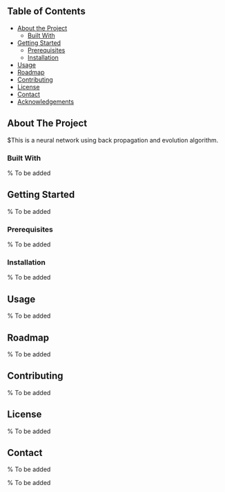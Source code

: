 <!--
repo name: NeuralNetwork
description: A neural network written in GO
github name:  Basileus1990
link: https://github.com/Basileus1990/NeuralNetwork
logo path: NOLOGO
email: pawelb021@gmail.com
-->

<!-- PROJECT SHIELDS -->
<!-- [![Contributors][contributors-shield]][contributors-url] -->
<!-- [![Forks][forks-shield]][forks-url] -->
<!-- [![Stargazers][stars-shield]][stars-url] -->
<!-- [![Issues][issues-shield]][issues-url] -->
<!-- [![MIT License][license-shield]][license-url] -->
<!-- [![LinkedIn][linkedin-shield]][linkedin-url] -->



<!-- PROJECT LOGO -->
<!-- NOLOGO -->

<!-- TABLE OF CONTENTS -->
## Table of Contents

* [About the Project](#about-the-project)
    * [Built With](#built-with)
* [Getting Started](#getting-started)
    * [Prerequisites](#prerequisites)
    * [Installation](#installation)
* [Usage](#usage)
* [Roadmap](#roadmap)
* [Contributing](#contributing)
* [License](#license)
* [Contact](#contact)
* [Acknowledgements](#acknowledgements)



<!-- ABOUT THE PROJECT -->
## About The Project

$This is a neural network using back propagation and evolution algorithm.

### Built With
% To be added



<!-- GETTING STARTED -->
## Getting Started
% To be added

### Prerequisites
% To be added

### Installation
% To be added

<!-- USAGE EXAMPLES -->
## Usage
% To be added


<!-- ROADMAP -->
## Roadmap
% To be added



<!-- CONTRIBUTING -->
## Contributing
% To be added



<!-- LICENSE -->
## License
% To be added



<!-- CONTACT -->
## Contact
% To be added



<!-- MARKDOWN LINKS & IMAGES -->
<!-- https://www.markdownguide.org/basic-syntax/#reference-style-links -->
% To be added
